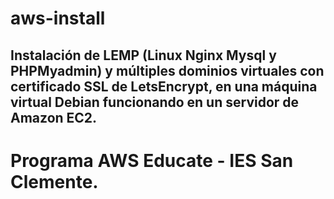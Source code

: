 # aws-install
## Instalación de LEMP (Linux Nginx Mysql y PHPMyadmin) y múltiples dominios virtuales con certificado SSL de LetsEncrypt, en una máquina virtual Debian funcionando en un servidor de Amazon EC2.

# Programa AWS Educate - IES San Clemente.

